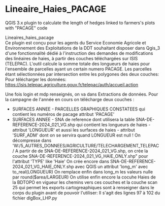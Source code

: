 # Lineaire_Haies_PACAGE
QGIS 3.x plugin to calculate the length of hedges linked to farmers's plots with "PACAGE" code


Lineaires_haies_pacage  
Ce plugin est conçu pour les agents du Service Economie Agricole et Environnement des Exploitations de la DDT souhaitant disposer dans Qgis_3
d'une fonctionnalité dédié à l'instruction des demandes de modifications des linéaires de haies, à partir des couches téléchargées sur ISIS (TELEPAC).
L'outil calcule la somme totale des longueurs de haies pour l'ensemble de parcelles ayant un certain numero PACAGE.
Les parcelles étant sélectionnées par intersection entre les polygones des deux couches:
Pour télécharger les données:                                                                 
https://isis.telepac.agriculture.gouv.fr/telepac/auth/accueil.action

Une fois login et mdp renseignés, on va dans Extractions de données.
Pour la campagne de l'année en cours on télécharge deux couches :
  - SURFACES ANNEE - PARCELLES GRAPHIQUES CONSTATEES 
qui contient les numéros de pacage attribut 'PACAGE'
  - SURFACES ANNEE - SNA de reference dont utilisera la table SNA-DE-REFERENCE-2024_021_VG.shp
qui contient les longueurs de haies - attribut 'LONGUEUR' 
et aussi les surfaces de haies - attribut 'SURF_ADM' dont on se servira quand LONGUEUR est null ! 
On décompresse dans 'W:/5_AUTRES_DONNEES/AGRICULTURE/TELECHARGEMENT_TELEPAC/
A partir de  de SNA-DE-REFERENCE-2024_021_VG.shp, on crée la couche SNA-DE-REFERENCE-2024_021_VG_HAIE_ONLY.shp"
pour l'attribut 'TYPE' like 'Haie' 
On crée encore dans SNA-DE-REFERENCE-2024_021_VG_HAIE_ONLY.shp avec QGIS un attribut 'long_m' avec to_real(LONGUEUR) 
On remplace enfin dans long_m les valeurs nulle par round($area/LARGEUR)
On utilise enfin encore la cocuhe Haies de la BDTOPO en vigueur
les chemins vers ces couches et la couche scan 25 qui permet les exports cartogreaphiques sont à renseigner dans le corps du plugin avant de pouvoir l'utiliser:
Il s'agit des lignes 97 à 102 du fichier dlgBox_LHP.py
